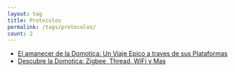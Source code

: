 ```yaml
---
layout: tag
title: Protocolos
permalink: /tags/protocolos/
count: 2
---
```


- [El amanecer de la Domotica: Un Viaje Epico a traves de sus Plataformas](https://www.danielmartingonzalez.com/es/viaje-plataformas-domotica/)
- [Descubre la Domotica: Zigbee, Thread, WiFi y Mas](https://www.danielmartingonzalez.com/es/introduccion-protocolos-fisico-red/)
